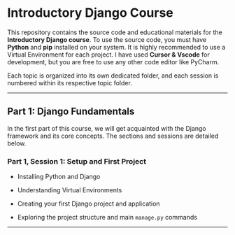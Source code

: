 # Introductory Django Course




This repository contains the source code and educational materials for the **Introductory Django course**. To use the source code, you must have **Python** and **pip** installed on your system. It is highly recommended to use a Virtual Environment for each project. I have used **Cursor & Vscode** for development, but you are free to use any other code editor like PyCharm.




Each topic is organized into its own dedicated folder, and each session is numbered within its respective topic folder.




---




## Part 1: Django Fundamentals




In the first part of this course, we will get acquainted with the Django framework and its core concepts. The sections and sessions are detailed below.




### Part 1, Session 1: Setup and First Project




* Installing Python and Django

* Understanding Virtual Environments

* Creating your first Django project and application

* Exploring the project structure and main `manage.py` commands




---